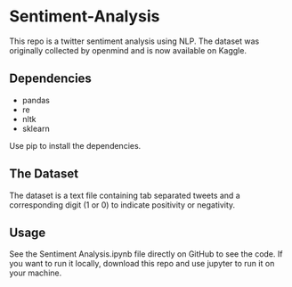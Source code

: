 # Sentiment-Analysis
This repo is a twitter sentiment analysis using NLP. The dataset was originally collected by openmind and is now available on Kaggle.

## Dependencies
- pandas
- re
- nltk
- sklearn

Use pip to install the dependencies.

## The Dataset
The dataset is a text file containing tab separated tweets and a corresponding digit (1 or 0) to indicate positivity or negativity. 

## Usage 
See the Sentiment Analysis.ipynb file directly on GitHub to see the code. If you want to run it locally, download this repo and use jupyter to run it on your machine.

